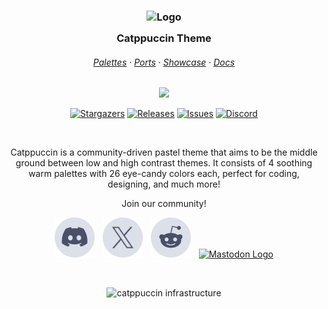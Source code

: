 <h3 align="center">
	<img src="https://raw.githubusercontent.com/catppuccin/catppuccin/main/assets/logos/exports/1544x1544_circle.png" width="100" alt="Logo"/><br/>
	<img src="https://raw.githubusercontent.com/catppuccin/catppuccin/main/assets/misc/transparent.png" height="30" width="0px"/>
	Catppuccin Theme
	<img src="https://raw.githubusercontent.com/catppuccin/catppuccin/main/assets/misc/transparent.png" height="30" width="0px"/>
</h3>

<h6 align="center">
  <a href="https://github.com/catppuccin/catppuccin#-palettes">Palettes</a>
  ·
  <a href="https://github.com/catppuccin/catppuccin#-ports-and-more">Ports</a>
  ·
  <a href="https://github.com/catppuccin/catppuccin#-showcase">Showcase</a>
  ·
  <a href="https://github.com/catppuccin/catppuccin/tree/main/docs">Docs</a>
</h6>

<p align="center">
  <img src="https://raw.githubusercontent.com/catppuccin/catppuccin/main/assets/palette/macchiato.png" width="400" />
</p>

<p align="center">
	<a href="https://github.com/catppuccin/catppuccin/stargazers">
		<img alt="Stargazers" src="https://img.shields.io/github/stars/catppuccin?style=for-the-badge&logo=starship&color=C9CBFF&logoColor=D9E0EE&labelColor=302D41"></a>
	<a href="https://github.com/catppuccin/catppuccin/releases/latest">
		<img alt="Releases" src="https://img.shields.io/github/release/catppuccin/catppuccin.svg?style=for-the-badge&logo=github&color=F2CDCD&logoColor=D9E0EE&labelColor=302D41"/></a>
	<a href="https://github.com/catppuccin/catppuccin/issues">
		<img alt="Issues" src="https://img.shields.io/github/issues/catppuccin/catppuccin?style=for-the-badge&logo=gitbook&color=B5E8E0&logoColor=D9E0EE&labelColor=302D41"></a>
	<a href="https://discord.gg/r6Mdz5dpFc">
		<img alt="Discord" src="https://img.shields.io/discord/907385605422448742?style=for-the-badge&logo=discord&color=DDB6F2&logoColor=D9E0EE&labelColor=302D41"></a>
</p>

&nbsp;

<p align="center">
Catppuccin is a community-driven pastel theme that aims to be the middle ground between low and high contrast themes. It consists of 4 soothing warm palettes with 26 eye-candy colors each, perfect for coding, designing, and much more!
</p>

<p align="center">
Join our community!
</p>

<p align="center">
<a href="https://discord.gg/r6Mdz5dpFc"><img src="https://raw.githubusercontent.com/catppuccin/catppuccin/main/assets/social/latte_discord.svg" width="64" height="64" alt="Discord Logo"/></a>
<img src="https://raw.githubusercontent.com/catppuccin/catppuccin/main/assets/misc/transparent.png" height="1" width="5"/>
<a href="https://twitter.com/catppuccintheme"><img src="https://raw.githubusercontent.com/catppuccin/catppuccin/main/assets/social/latte_twitter.svg" width="64" height="64" alt="Twitter Logo"/></a>
<img src="https://raw.githubusercontent.com/catppuccin/catppuccin/main/assets/misc/transparent.png" height="1" width="5"/>
<a href="https://reddit.com/r/catppuccin"><img src="https://raw.githubusercontent.com/catppuccin/catppuccin/main/assets/social/latte_reddit.svg" width="64" height="64" alt="Reddit Logo"/></a>
<img src="https://raw.githubusercontent.com/catppuccin/catppuccin/main/assets/misc/transparent.png" height="1" width="5"/>
<a rel="me" href="https://fosstodon.org/@catppuccin"><img src="https://raw.githubusercontent.com/catppuccin/catppuccin/main/assets/social/latte_mastodon.svg" width="64" height="64" alt="Mastodon Logo"/></a>
</p>

&nbsp;

<p align="center">
<img src="https://raw.githubusercontent.com/catppuccin/catppuccin/main/assets/palette/demo.png" alt="catppuccin infrastructure"/>
</p>
